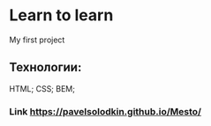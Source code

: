 # Learn to learn
My first project

## Технологии:
HTML; CSS; BEM;

### Link https://pavelsolodkin.github.io/Mesto/
